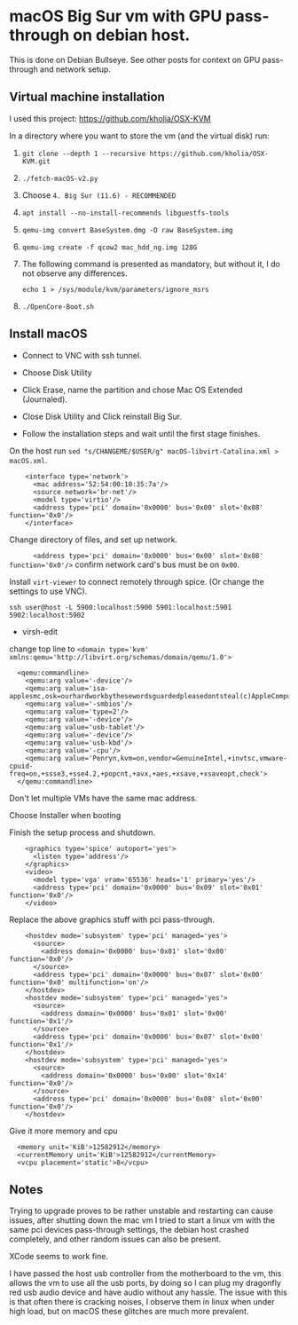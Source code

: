 # macOS Big Sur vm with GPU pass-through on debian host.

This is done on Debian Bullseye. See other posts for context on GPU pass-through and network setup.

## Virtual machine installation

I used this project: https://github.com/kholia/OSX-KVM

In a directory where you want to store the vm (and the virtual disk) run:

1. `git clone --depth 1 --recursive https://github.com/kholia/OSX-KVM.git`

1. `./fetch-macOS-v2.py`

1. Choose `4. Big Sur (11.6) - RECOMMENDED`

1. `apt install --no-install-recommends libguestfs-tools`

1. `qemu-img convert BaseSystem.dmg -O raw BaseSystem.img`

1. `qemu-img create -f qcow2 mac_hdd_ng.img 128G`

1. The following command is presented as mandatory, but without it, I do not observe any differences.

    ```echo 1 > /sys/module/kvm/parameters/ignore_msrs```

1. `./OpenCore-Boot.sh`

## Install macOS

- Connect to VNC with ssh tunnel.

- Choose Disk Utility

- Click Erase, name the partition and chose Mac OS Extended (Journaled).

- Close Disk Utility and Click reinstall Big Sur.

- Follow the installation steps and wait until the first stage finishes.

On the host run `sed "s/CHANGEME/$USER/g" macOS-libvirt-Catalina.xml > macOS.xml`.

```
    <interface type='network'>
      <mac address='52:54:00:10:35:7a'/>
      <source network='br-net'/>
      <model type='virtio'/>
      <address type='pci' domain='0x0000' bus='0x00' slot='0x08' function='0x0'/>
    </interface>
```
Change directory of files, and set up network. 

`      <address type='pci' domain='0x0000' bus='0x00' slot='0x08' function='0x0'/>` confirm network card's bus must be on `0x00`.

Install `virt-viewer` to connect remotely through spice. (Or change the settings to use VNC).

`ssh user@host -L 5900:localhost:5900 5901:localhost:5901 5902:localhost:5902`

- virsh-edit

change top line to `<domain type='kvm' xmlns:qemu='http://libvirt.org/schemas/domain/qemu/1.0'>`

```
  <qemu:commandline>
    <qemu:arg value='-device'/>
    <qemu:arg value='isa-applesmc,osk=ourhardworkbythesewordsguardedpleasedontsteal(c)AppleComputerInc'/>
    <qemu:arg value='-smbios'/>
    <qemu:arg value='type=2'/>
    <qemu:arg value='-device'/>
    <qemu:arg value='usb-tablet'/>
    <qemu:arg value='-device'/>
    <qemu:arg value='usb-kbd'/>
    <qemu:arg value='-cpu'/>
    <qemu:arg value='Penryn,kvm=on,vendor=GenuineIntel,+invtsc,vmware-cpuid-freq=on,+ssse3,+sse4.2,+popcnt,+avx,+aes,+xsave,+xsaveopt,check'>
  </qemu:commandline>
```

Don't let multiple VMs have the same mac address.

Choose Installer when booting

Finish the setup process and shutdown.

```
    <graphics type='spice' autoport='yes'>
      <listen type='address'/>
    </graphics>
    <video>
      <model type='vga' vram='65536' heads='1' primary='yes'/>
      <address type='pci' domain='0x0000' bus='0x09' slot='0x01' function='0x0'/>
    </video>
```

Replace the above graphics stuff with pci pass-through.

```
    <hostdev mode='subsystem' type='pci' managed='yes'>
      <source>
        <address domain='0x0000' bus='0x01' slot='0x00' function='0x0'/>
      </source>
      <address type='pci' domain='0x0000' bus='0x07' slot='0x00' function='0x0' multifunction='on'/>
    </hostdev>
    <hostdev mode='subsystem' type='pci' managed='yes'>
      <source>
        <address domain='0x0000' bus='0x01' slot='0x00' function='0x1'/>
      </source>
      <address type='pci' domain='0x0000' bus='0x07' slot='0x00' function='0x1'/>
    </hostdev>
    <hostdev mode='subsystem' type='pci' managed='yes'>
      <source>
        <address domain='0x0000' bus='0x00' slot='0x14' function='0x0'/>
      </source>
      <address type='pci' domain='0x0000' bus='0x08' slot='0x00' function='0x0'/>
    </hostdev>
```

Give it more memory and cpu

```
  <memory unit='KiB'>12582912</memory>
  <currentMemory unit='KiB'>12582912</currentMemory>
  <vcpu placement='static'>8</vcpu>
```

## Notes

Trying to upgrade proves to be rather unstable and restarting can cause issues, after shutting down the mac vm I tried to start a linux vm with the same pci devices pass-through settings, the debian host crashed completely, and other random issues can also be present.

XCode seems to work fine. 

I have passed the host usb controller from the motherboard to the vm, this allows the vm to use all the usb ports, by doing so I can plug my dragonfly red usb audio device and have audio without any hassle. The issue with this is that often there is cracking noises, I observe them in linux when under high load, but on macOS these glitches are much more prevalent.